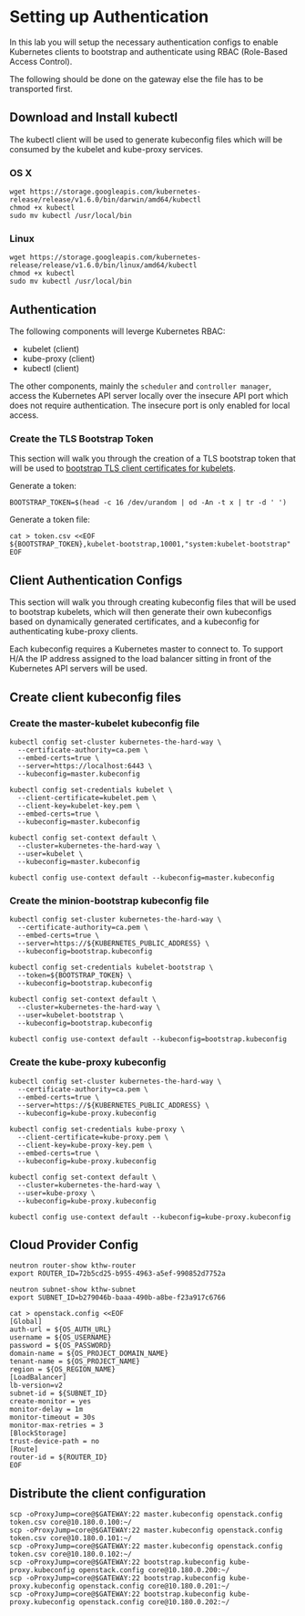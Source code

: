 # Setting up Authentication

In this lab you will setup the necessary authentication configs to enable Kubernetes clients to bootstrap and authenticate using RBAC (Role-Based Access Control).

The following should be done on the gateway else the file has to be transported first.

## Download and Install kubectl

The kubectl client will be used to generate kubeconfig files which will be consumed by the kubelet and kube-proxy services. 

### OS X

```
wget https://storage.googleapis.com/kubernetes-release/release/v1.6.0/bin/darwin/amd64/kubectl
chmod +x kubectl
sudo mv kubectl /usr/local/bin
```

### Linux

```
wget https://storage.googleapis.com/kubernetes-release/release/v1.6.0/bin/linux/amd64/kubectl
chmod +x kubectl
sudo mv kubectl /usr/local/bin
```

## Authentication

The following components will leverge Kubernetes RBAC:

* kubelet (client)
* kube-proxy (client)
* kubectl (client)

The other components, mainly the `scheduler` and `controller manager`, access the Kubernetes API server locally over the insecure API port which does not require authentication. The insecure port is only enabled for local access.

### Create the TLS Bootstrap Token

This section will walk you through the creation of a TLS bootstrap token that will be used to [bootstrap TLS client certificates for kubelets](https://kubernetes.io/docs/admin/kubelet-tls-bootstrapping/). 

Generate a token:

```
BOOTSTRAP_TOKEN=$(head -c 16 /dev/urandom | od -An -t x | tr -d ' ')
```

Generate a token file:

```
cat > token.csv <<EOF
${BOOTSTRAP_TOKEN},kubelet-bootstrap,10001,"system:kubelet-bootstrap"
EOF
```

## Client Authentication Configs

This section will walk you through creating kubeconfig files that will be used to bootstrap kubelets, which will then generate their own kubeconfigs based on dynamically generated certificates, and a kubeconfig for authenticating kube-proxy clients.

Each kubeconfig requires a Kubernetes master to connect to. To support H/A the IP address assigned to the load balancer sitting in front of the Kubernetes API servers will be used.

## Create client kubeconfig files

### Create the master-kubelet kubeconfig file

```
kubectl config set-cluster kubernetes-the-hard-way \
  --certificate-authority=ca.pem \
  --embed-certs=true \
  --server=https://localhost:6443 \
  --kubeconfig=master.kubeconfig

kubectl config set-credentials kubelet \
  --client-certificate=kubelet.pem \
  --client-key=kubelet-key.pem \
  --embed-certs=true \
  --kubeconfig=master.kubeconfig

kubectl config set-context default \
  --cluster=kubernetes-the-hard-way \
  --user=kubelet \
  --kubeconfig=master.kubeconfig

kubectl config use-context default --kubeconfig=master.kubeconfig
```

### Create the minion-bootstrap kubeconfig file

```
kubectl config set-cluster kubernetes-the-hard-way \
  --certificate-authority=ca.pem \
  --embed-certs=true \
  --server=https://${KUBERNETES_PUBLIC_ADDRESS} \
  --kubeconfig=bootstrap.kubeconfig

kubectl config set-credentials kubelet-bootstrap \
  --token=${BOOTSTRAP_TOKEN} \
  --kubeconfig=bootstrap.kubeconfig

kubectl config set-context default \
  --cluster=kubernetes-the-hard-way \
  --user=kubelet-bootstrap \
  --kubeconfig=bootstrap.kubeconfig

kubectl config use-context default --kubeconfig=bootstrap.kubeconfig
```

### Create the kube-proxy kubeconfig


```
kubectl config set-cluster kubernetes-the-hard-way \
  --certificate-authority=ca.pem \
  --embed-certs=true \
  --server=https://${KUBERNETES_PUBLIC_ADDRESS} \
  --kubeconfig=kube-proxy.kubeconfig

kubectl config set-credentials kube-proxy \
  --client-certificate=kube-proxy.pem \
  --client-key=kube-proxy-key.pem \
  --embed-certs=true \
  --kubeconfig=kube-proxy.kubeconfig

kubectl config set-context default \
  --cluster=kubernetes-the-hard-way \
  --user=kube-proxy \
  --kubeconfig=kube-proxy.kubeconfig

kubectl config use-context default --kubeconfig=kube-proxy.kubeconfig
```

## Cloud Provider Config

```
neutron router-show kthw-router 
export ROUTER_ID=72b5cd25-b955-4963-a5ef-990852d7752a

neutron subnet-show kthw-subnet
export SUBNET_ID=b279046b-baaa-490b-a8be-f23a917c6766
```

```
cat > openstack.config <<EOF
[Global]
auth-url = ${OS_AUTH_URL} 
username = ${OS_USERNAME} 
password = ${OS_PASSWORD} 
domain-name = ${OS_PROJECT_DOMAIN_NAME}
tenant-name = ${OS_PROJECT_NAME} 
region = ${OS_REGION_NAME} 
[LoadBalancer]
lb-version=v2
subnet-id = ${SUBNET_ID}
create-monitor = yes
monitor-delay = 1m
monitor-timeout = 30s
monitor-max-retries = 3
[BlockStorage]
trust-device-path = no
[Route]
router-id = ${ROUTER_ID}
EOF
```

## Distribute the client configuration 

```
scp -oProxyJump=core@$GATEWAY:22 master.kubeconfig openstack.config token.csv core@10.180.0.100:~/
scp -oProxyJump=core@$GATEWAY:22 master.kubeconfig openstack.config token.csv core@10.180.0.101:~/
scp -oProxyJump=core@$GATEWAY:22 master.kubeconfig openstack.config token.csv core@10.180.0.102:~/
scp -oProxyJump=core@$GATEWAY:22 bootstrap.kubeconfig kube-proxy.kubeconfig openstack.config core@10.180.0.200:~/
scp -oProxyJump=core@$GATEWAY:22 bootstrap.kubeconfig kube-proxy.kubeconfig openstack.config core@10.180.0.201:~/
scp -oProxyJump=core@$GATEWAY:22 bootstrap.kubeconfig kube-proxy.kubeconfig openstack.config core@10.180.0.202:~/
```
